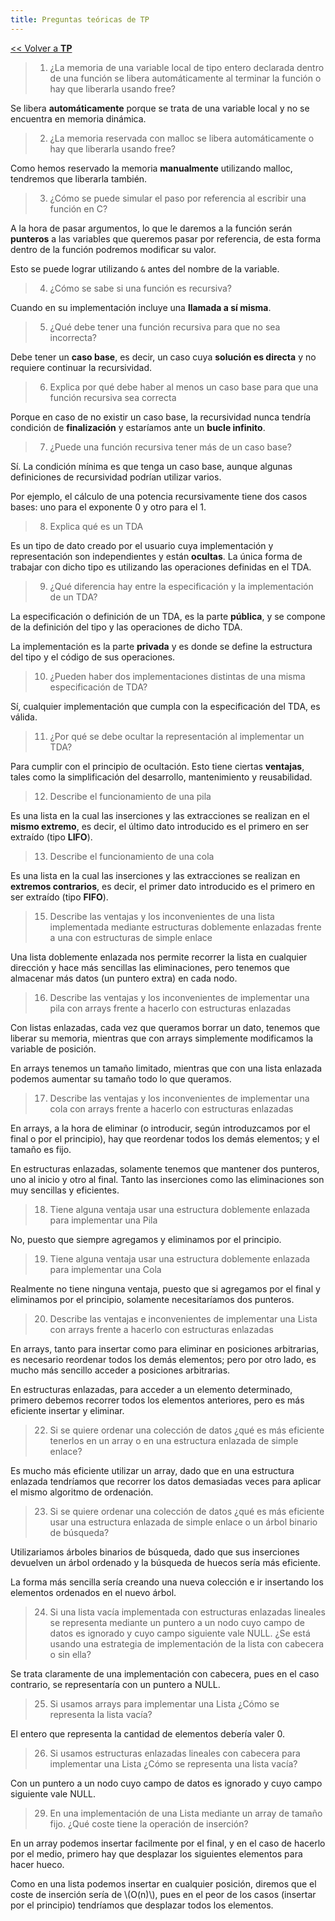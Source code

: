 ```yaml
---
title: Preguntas teóricas de TP
---
```


[&lt;&lt; Volver a **TP**](../tp.md)

> 1) ¿La memoria de una variable local de tipo entero declarada dentro de una función se libera automáticamente al terminar la función o hay que liberarla usando free?

Se libera **automáticamente** porque se trata de una variable local y no se encuentra en memoria dinámica.

> 2) ¿La memoria reservada con malloc se libera automáticamente o hay que liberarla usando free?

Como hemos reservado la memoria **manualmente** utilizando malloc, tendremos que liberarla también.

> 3) ¿Cómo se puede simular el paso por referencia al escribir una función en C?

A la hora de pasar argumentos, lo que le daremos a la función serán **punteros** a las variables que queremos pasar por referencia, de esta forma dentro de la función podremos modificar su valor.

Esto se puede lograr utilizando `&` antes del nombre de la variable.

> 4) ¿Cómo se sabe si una función es recursiva?

Cuando en su implementación incluye una **llamada a sí misma**.

> 5) ¿Qué debe tener una función recursiva para que no sea incorrecta?

Debe tener un **caso base**, es decir, un caso cuya **solución es directa** y no requiere continuar la recursividad.

> 6) Explica por qué debe haber al menos un caso base para que una función recursiva sea correcta

Porque en caso de no existir un caso base, la recursividad nunca tendría condición de **finalización** y estaríamos ante un **bucle infinito**.

> 7) ¿Puede una función recursiva tener más de un caso base?

Sí. La condición mínima es que tenga un caso base, aunque algunas definiciones de recursividad podrían utilizar varios.

Por ejemplo, el cálculo de una potencia recursivamente tiene dos casos bases: uno para el exponente 0 y otro para el 1.

> 8) Explica qué es un TDA

Es un tipo de dato creado por el usuario cuya implementación y representación son independientes y están **ocultas**. La única forma de trabajar con dicho tipo es utilizando las operaciones definidas en el TDA.

> 9) ¿Qué diferencia hay entre la especificación y la implementación de un TDA?

La especificación o definición de un TDA, es la parte **pública**, y se compone de la definición del tipo y las operaciones de dicho TDA.

La implementación es la parte **privada** y es donde se define la estructura del tipo y el código de sus operaciones.

> 10) ¿Pueden haber dos implementaciones distintas de una misma especificación de TDA?

Sí, cualquier implementación que cumpla con la especificación del TDA, es válida.

> 11) ¿Por qué se debe ocultar la representación al implementar un TDA?

Para cumplir con el principio de ocultación. Esto tiene ciertas **ventajas**, tales como la simplificación del desarrollo, mantenimiento y reusabilidad.

> 12) Describe el funcionamiento de una pila

Es una lista en la cual las inserciones y las extracciones se realizan en el **mismo extremo**, es decir, el último dato introducido es el primero en ser extraído (tipo **LIFO**).

> 13) Describe el funcionamiento de una cola

Es una lista en la cual las inserciones y las extracciones se realizan en **extremos contrarios**, es decir, el primer dato introducido es el primero en ser extraído (tipo **FIFO**).

> 15) Describe las ventajas y los inconvenientes de una lista implementada mediante estructuras doblemente enlazadas frente a una con estructuras de simple enlace

Una lista doblemente enlazada nos permite recorrer la lista en cualquier dirección y hace más sencillas las eliminaciones, pero tenemos que almacenar más datos (un puntero extra) en cada nodo.

> 16) Describe las ventajas y los inconvenientes de implementar una pila con arrays frente a hacerlo con estructuras enlazadas

Con listas enlazadas, cada vez que queramos borrar un dato, tenemos que liberar su memoria, mientras que con arrays simplemente modificamos la variable de posición.

En arrays tenemos un tamaño limitado, mientras que con una lista enlazada podemos aumentar su tamaño todo lo que queramos.

> 17) Describe las ventajas y los inconvenientes de implementar una cola con arrays frente a hacerlo con estructuras enlazadas

En arrays, a la hora de eliminar (o introducir, según introduzcamos por el final o por el principio), hay que reordenar todos los demás elementos; y el tamaño es fijo.

En estructuras enlazadas, solamente tenemos que mantener dos punteros, uno al inicio y otro al final. Tanto las inserciones como las eliminaciones son muy sencillas y eficientes.

> 18) Tiene alguna ventaja usar una estructura doblemente enlazada para implementar una Pila

No, puesto que siempre agregamos y eliminamos por el principio.

> 19) Tiene alguna ventaja usar una estructura doblemente enlazada para implementar una Cola

Realmente no tiene ninguna ventaja, puesto que si agregamos por el final y eliminamos por el principio, solamente necesitaríamos dos punteros.

> 20) Describe las ventajas e inconvenientes de implementar una Lista con arrays frente a hacerlo con estructuras enlazadas

En arrays, tanto para insertar como para eliminar en posiciones arbitrarias, es necesario reordenar todos los demás elementos; pero por otro lado, es mucho más sencillo acceder a posiciones arbitrarias.

En estructuras enlazadas, para acceder a un elemento determinado, primero debemos recorrer todos los elementos anteriores, pero es más eficiente insertar y eliminar.

> 22) Si se quiere ordenar una colección de datos ¿qué es más eficiente tenerlos en un array o en una estructura enlazada de simple enlace?

Es mucho más eficiente utilizar un array, dado que en una estructura enlazada tendríamos que recorrer los datos demasiadas veces para aplicar el mismo algoritmo de ordenación.

> 23) Si se quiere ordenar una colección de datos ¿qué es más eficiente usar una estructura enlazada de simple enlace o un árbol binario de búsqueda?

Utilizariamos árboles binarios de búsqueda, dado que sus inserciones devuelven un árbol ordenado y la búsqueda de huecos sería más eficiente.

La forma más sencilla sería creando una nueva colección e ir insertando los elementos ordenados en el nuevo árbol.

> 24) Si una lista vacía implementada con estructuras enlazadas lineales se representa mediante un puntero a un nodo cuyo campo de datos es ignorado y cuyo campo siguiente vale NULL. ¿Se está usando una estrategia de implementación de la lista con cabecera o sin ella?

Se trata claramente de una implementación con cabecera, pues en el caso contrario, se representaría con un puntero a NULL.

> 25) Si usamos arrays para implementar una Lista ¿Cómo se representa la lista vacía?

El entero que representa la cantidad de elementos debería valer 0.

> 26) Si usamos estructuras enlazadas lineales con cabecera para implementar una  Lista ¿Cómo se representa una lista vacía?

Con un puntero a un nodo cuyo campo de datos es ignorado y cuyo campo siguiente vale NULL.

> 29) En una implementación de una Lista mediante un array de tamaño fijo. ¿Qué coste tiene la operación de inserción?

En un array podemos insertar facilmente por el final, y en el caso de hacerlo por el medio, primero hay que desplazar los siguientes elementos para hacer hueco.

Como en una lista podemos insertar en cualquier posición, diremos que el coste de inserción sería de \\(O(n)\\), pues en el peor de los casos (insertar por el principio) tendríamos que desplazar todos los elementos.
